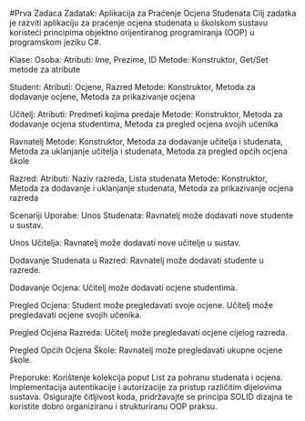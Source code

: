 ﻿#Prva Zadaca
Zadatak: Aplikacija za Praćenje Ocjena Studenata
Cilj zadatka je razviti aplikaciju za praćenje ocjena studenata u školskom sustavu koristeći principima objektno orijentiranog programiranja (OOP) u programskom jeziku C#.

Klase:
Osoba:
Atributi: Ime, Prezime, ID
Metode: Konstruktor, Get/Set metode za atribute

Student:
Atributi: Ocjene, Razred
Metode: Konstruktor, Metoda za dodavanje ocjene, Metoda za prikazivanje ocjena

Učitelj:
Atributi: Predmeti kojima predaje
Metode: Konstruktor, Metoda za dodavanje ocjena studentima, Metoda za pregled ocjena svojih učenika

Ravnatelj
Metode: Konstruktor, Metoda za dodavanje učitelja i studenata, Metoda za uklanjanje učitelja i studenata, Metoda za pregled općih ocjena škole

Razred:
Atributi: Naziv razreda, Lista studenata
Metode: Konstruktor, Metoda za dodavanje i uklanjanje studenata, Metoda za prikazivanje ocjena razreda

Scenariji Uporabe:
Unos Studenata:
Ravnatelj može dodavati nove studente u sustav.

Unos Učitelja:
Ravnatelj može dodavati nove učitelje u sustav.

Dodavanje Studenata u Razred:
Ravnatelj može dodavati studente u razrede.

Dodavanje Ocjena:
Učitelj može dodavati ocjene studentima.

Pregled Ocjena:
Student može pregledavati svoje ocjene.
Učitelj može pregledavati ocjene svojih učenika.

Pregled Ocjena Razreda:
Učitelj može pregledavati ocjene cijelog razreda.

Pregled Općih Ocjena Škole:
Ravnatelj može pregledavati ukupne ocjene škole.

Preporuke:
Korištenje kolekcija poput List<T> za pohranu studenata i ocjena.
Implementacija autentikacije i autorizacije za pristup različitim dijelovima sustava.
Osigurajte čitljivost koda, pridržavajte se principa SOLID dizajna te koristite dobro organiziranu i strukturiranu OOP praksu.
